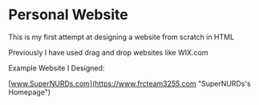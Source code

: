 # Personal Website
This is my first attempt at designing a website from scratch in HTML

Previously I have used drag and drop websites like WIX.com


	
Example Website I Designed:

[www.SuperNURDs.com](https://www.frcteam3255.com "SuperNURDs's Homepage")
